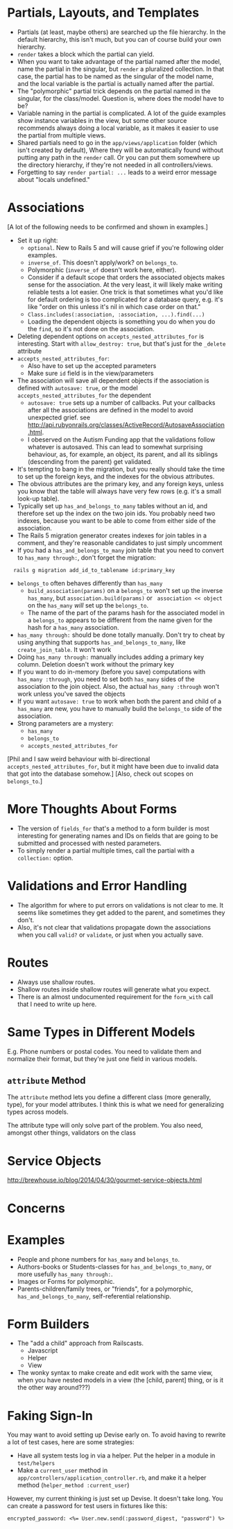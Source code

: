 # Partials, Layouts, and Templates
* Partials (at least, maybe others) are searched up the file hierarchy.
In the default hierarchy, this isn't much, but you can of course build
your own hierarchy.
* `render` takes a block which the partial can yield.
* When you want to take advantage of the partial named after the model,
name the partial in the singular, but `render` a pluralized collection.
In that case, the partial has to be named as the singular of the model name,
and the local variable is the partial is actually named after the partial.
* The "polymorphic" partial trick depends on the partial named in the singular,
for the class/model. Question is, where does the model have to be?
* Variable naming in the partial is complicated.
A lot of the guide examples
show instance variables in the view,
but some other source recommends always doing a local variable,
as it makes it easier to use the partial from multiple views.
* Shared partials need to go in the `app/views/application` folder
(which isn't created by default),
Where they will be automatically found without putting any path
in the `render` call.
Or you can put them somewhere up the directory hierarchy,
if they're not needed in all controllers/views.
* Forgetting to say `render partial: ...` leads to a weird error message
about "locals undefined."

# Associations
[A lot of the following needs to be confirmed and shown in examples.]
* Set it up right:
  * `optional`. New to Rails 5 and will cause grief if you're following
  older examples.
  * `inverse_of`. This doesn't apply/work? on `belongs_to`.
  * Polymorphic (`inverse_of` doesn't work here, either).
  * Consider if a default scope that orders the associated objects
  makes sense for the association.
  At the very least, it will likely make writing reliable
  tests a lot easier.
  One trick is that sometimes what you'd like for default ordering
  is too complicated for a database query,
  e.g. it's like "order on this unless it's nil in which case order on that."
  * `Class.includes(:association, :association, ...).find(...)`
  * Loading the dependent objects is something you do when you
  do the `find`, so it's not done on the association.
* Deleting dependent options on `accepts_nested_attributes_for` is interesting. Start with `allow_destroy: true`, but that's just for the `_delete` attribute
* `accepts_nested_attributes_for`:
  * Also have to set up the accepted parameters
  * Make sure `id` field is in the view/parameters
* The association will save all dependent objects if the association
is defined with `autosave: true`, or the model `accepts_nested_attributes_for`
the dependent
  * `autosave: true` sets up a number of callbacks. Put your callbacks after
  all the associations are defined in the model to avoid unexpected grief.
  see http://api.rubyonrails.org/classes/ActiveRecord/AutosaveAssociation.html.
  * I obeserved on the Autism Funding app that the validations follow
  whatever is autosaved. This can lead to somewhat surprising behaviour,
  as, for example, an object, its parent, and all its siblings
  (descending from the parent) get validated.
* It's tempting to bang in the migration,
but you really should take the time to set up the foreign keys,
and the indexes for the obvious attributes.
* The obvious attributes are the primary key,
and any foreign keys,
unless you know that the table will always have very few rows
(e.g. it's a small look-up table).
* Typically set up `has_and_belongs_to_many` tables without an id,
and therefore set up the index on the two join ids.
You probably need two indexes,
because you want to be able to come from either side of the association.
* The Rails 5 migration generator creates indexes for join tables in a comment,
and they're reasonable candidates to just simply uncomment
* If you had a `has_and_belongs_to_many` join table that you need to
convert to `has_many through:`, don't forget the migration:
```
  rails g migration add_id_to_tablename id:primary_key
```
* `belongs_to` often behaves differently than `has_many`
  * `build_association(params)` on a `belongs_to` won't set up the inverse `has_many`,
  but `association.build(params)` or ` association << object`
  on the `has_many` _will_ set up the `belongs_to`.
  * The name of the part of the params hash for the associated model
  in a `belongs_to` appears to be different from the name given
  for the hash for a `has_many` association.
* `has_many through:` should be done totally manually.
Don't try to cheat by using anything that supports `has_and_belongs_to_many`,
like `create_join_table`. It won't work
* Doing `has_many through:` manually includes adding a primary key column.
Deletion doesn't work without the primary key
* If you want to do in-memory (before you save) computations with
`has_many :through`, you need to set both `has_many` sides of
the association to the join object. Also, the actual `has_many :through`
won't work unless you've saved the objects
* If you want `autosave: true` to work when both the parent and child
of a `has_many` are new, you have to manually build the `belongs_to` side
of the association.
* Strong parameters are a mystery:
  * `has_many`
  * `belongs_to`
  * `accepts_nested_attributes_for`

[Phil and I saw weird behaviour with bi-directional
`accepts_nested_attributes_for`, but it might have been
due to invalid data that got into the database somehow.]
[Also, check out scopes on `belongs_to`.]

# More Thoughts About Forms
* The version of `fields_for` that's a method to a form builder
is most interesting for generating names and IDs on fields
that are going to be submitted
and processed with nested parameters.
* To simply render a partial multiple times,
call the partial with a `collection:` option.

# Validations and Error Handling
* The algorithm for where to put errors on validations
is not clear to me.
It seems like sometimes they get added to the parent,
and sometimes they don't.
* Also, it's not clear that validations propagate down the associations
when you call `valid?` or `validate`,
or just when you actually save.

# Routes
* Always use shallow routes.
* Shallow routes inside shallow routes will generate what you expect.
* There is an almost undocumented requirement for the `form_with` call
that I need to write up here.

# Same Types in Different Models
E.g. Phone numbers or postal codes.
You need to validate them and normalize their format,
but they're just one field in various models.

## `attribute` Method
The `attribute` method lets you define a different class (more generally, type),
for your model attributes. I think this is what we need for generalizing
types across models.

The attribute type will only solve part of the problem.
You also need, amongst other things,
validators on the class

# Service Objects
http://brewhouse.io/blog/2014/04/30/gourmet-service-objects.html

# Concerns

# Examples
* People and phone numbers for `has_many` and `belongs_to`.
* Authors-books or Students-classes for `has_and_belongs_to_many`,
or more usefully `has_many through:`.
* Images or Forms for polymorphic.
* Parents-children/family trees, or "friends",
for a polymorphic,
`has_and_belongs_to_many`,
self-referential relationship.

# Form Builders
* The "add a child" approach from Railscasts.
  * Javascript
  * Helper
  * View
* The wonky syntax to make create and edit work with the same view,
when you have nested models in a view (the [child, parent] thing,
  or is it the other way around???)

# Faking Sign-In
You may want to avoid setting up Devise early on.
To avoid having to rewrite a lot of test cases,
here are some strategies:
* Have all system tests log in via a helper.
Put the helper in a module in `test/helpers`
* Make a `current_user` method in `app/controllers/application_controller.rb`,
and make it a helper method (`helper_method :current_user`)

However, my current thinking is just set up Devise.
It doesn't take long.
You can create a password for test users in fixtures like this:
```
encrypted_password: <%= User.new.send(:password_digest, "password") %>
```
